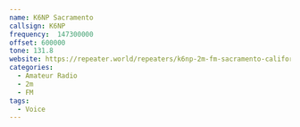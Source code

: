 ```yaml
---
name: K6NP Sacramento
callsign: K6NP
frequency:  147300000
offset: 600000
tone: 131.8 
website: https://repeater.world/repeaters/k6np-2m-fm-sacramento-california-95927-united-states
categories:
  - Amateur Radio
  - 2m
  - FM
tags:
  - Voice
---
```

